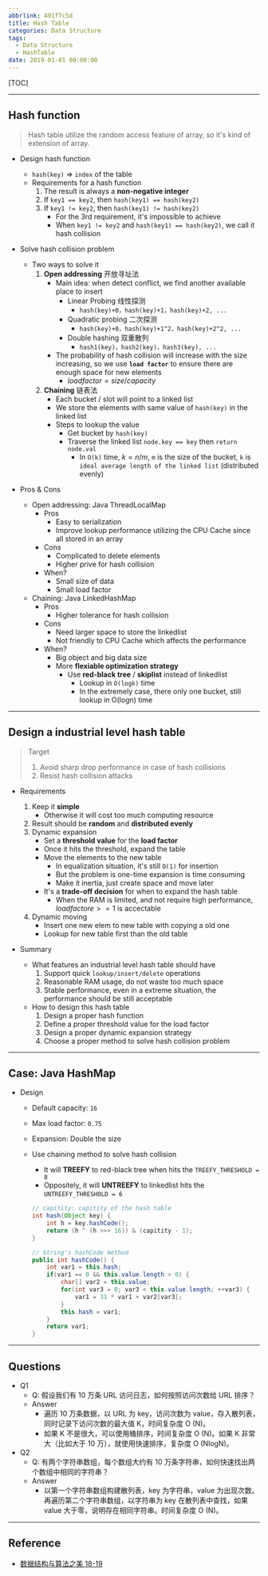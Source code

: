 ```yaml
---
abbrlink: 491f7c5d
title: Hash Table
categories: Data Structure
tags:
  - Data Structure
  - HashTable
date: 2019-01-01 00:00:00
---
```


[TOC]
<!-- toc -->

---

## Hash function

> Hash table utilize the random access feature of array, so it's kind of extension of array.

- Design hash function
    - `hash(key)` => `index` of the table
    - Requirements for a hash function
        1. The result is always a **non-negative integer**
        2. If `key1 == key2`, then `hash(key1) == hash(key2)`
        3. If `key1 != key2`, then `hash(key1) != hash(key2)`
            - For the 3rd requirement, it's impossible to achieve
            - When `key1 != key2` and `hash(key1) == hash(key2)`, we call it hash collision

- Solve hash collision problem
    - Two ways to solve it
        1. **Open addressing** 开放寻址法
            - Main idea: when detect conflict, we find another available place to insert
                - Linear Probing 线性探测
                    - `hash(key)+0，hash(key)+1，hash(key)+2, ...`
                - Quadratic probing 二次探测
                    - `hash(key)+0，hash(key)+1^2，hash(key)+2^2, ...`
                - Double hashing 双重散列
                    - `hash1(key)，hash2(key)，hash3(key), ...` 
            - The probability of hash collision will increase with the size increasing, so we use **`load factor`** to ensure there are enough space for new elements
                - $load factor = size / capacity$
        2. **Chaining** 链表法
            - Each bucket / slot will point to a linked list
            - We store the elements with same value of `hash(key)` in the linked list
            - Steps to lookup the value
                - Get bucket by `hash(key)`
                - Traverse the linked list `node.key == key` then `return node.val` 
                    - In `O(k)` time, $k = n / m$, `m` is the size of the bucket, `k` is `ideal average length of the linked list` (distributed evenly)

- Pros & Cons
    - Open addressing: Java ThreadLocalMap
        - Pros
            - Easy to serialization
            - Improve lookup performance utilizing the CPU Cache since all stored in an array
        - Cons
            - Complicated to delete elements
            - Higher prive for hash collision
        - When?
            - Small size of data
            - Small load factor
    - Chaining: Java LinkedHashMap
        - Pros
            - Higher tolerance for hash collision
        - Cons
            - Need larger space to store the linkedlist
            - Not friendly to CPU Cache which affects the performance
        - When?
            - Big object and big data size
            - More **flexiable optimization strategy**
                - Use **red-black tree** / **skiplist** instead of linkedlist
                    - Lookup in `O(logk)` time
                    - In the extremely case, there only one bucket, still lookup in O(logn) time

---

## Design a industrial level hash table

> Target
> 1. Avoid sharp drop performance in case of hash collisions
> 2. Resist hash collision attacks

- Requirements
    1. Keep it **simple**
        - Otherwise it will cost too much computing resource
    2. Result should be **random** and **distributed evenly**
    3. Dynamic expansion
        - Set a **threshold value** for the **load factor**
        - Once it hits the threshold, expand the table 
        - Move the elements to the new table 
            - In equalization situation, it's still `O(1)` for insertion
            - But the problem is one-time expansion is time consuming
            - Make it inertia, just create space and move later
        - It's a **trade-off decision** for when to expand the hash table
            - When the RAM is limited, and not require high performance, $load factore >= 1$ is accectable
    4. Dynamic moving
        - Insert one new elem to new table with copying a old one
        - Lookup for new table first than the old table

- Summary
    - What features an industrial level hash table should have
        1. Support quick `lookup/insert/delete` operations
        2. Reasonable RAM usage, do not waste too much space 
        3. Stable performance, even in a extreme situation, the performance should be still acceptable
    - How to design this hash table
        1. Design a proper hash function
        2. Define a proper threshold value for the load factor
        3. Design a proper dynamic expansion strategy
        4. Choose a proper method to solve hash collision problem

---

## Case: **Java HashMap**

- Design
    - Default capacity: `16`
    - Max load factor: `0.75`
    - Expansion: Double the size
    - Use chaining method to solve hash collision
        - It will **TREEFY** to red-black tree when hits the `TREEFY_THRESHOLD = 8`
        - Oppositely, it will **UNTREEFY** to linkedlist hits the `UNTREEFY_THRESHOLD = 6`

        ```java
        // capitity: capitity of the hash table
        int hash(Object key) {
            int h = key.hashCode();
            return (h ^ (h >>> 16)) & (capitity - 1);
        }
        ```

        ```java
        // String's hashCode method
        public int hashCode() {
            int var1 = this.hash;
            if(var1 == 0 && this.value.length > 0) {
                char[] var2 = this.value;
                for(int var3 = 0; var3 < this.value.length; ++var3) {
                    var1 = 31 * var1 + var2[var3];
                }
                this.hash = var1;
            }
            return var1;
        }
        ```

---

## Questions

- Q1
    - Q: 假设我们有 10 万条 URL 访问日志，如何按照访问次数给 URL 排序？
    - Answer
        - 遍历 10 万条数据，以 URL 为 key，访问次数为 value，存入散列表，同时记录下访问次数的最大值 K，时间复杂度 O (N)。
        - 如果 K 不是很大，可以使用桶排序，时间复杂度 O (N)。如果 K 非常大（比如大于 10 万），就使用快速排序，复杂度 O (NlogN)。
- Q2
    - Q: 有两个字符串数组，每个数组大约有 10 万条字符串，如何快速找出两个数组中相同的字符串？
    - Answer
        - 以第一个字符串数组构建散列表，key 为字符串，value 为出现次数。再遍历第二个字符串数组，以字符串为 key 在散列表中查找，如果 value 大于零，说明存在相同字符串。时间复杂度 O (N)。

---

## Reference

- [数据结构与算法之美 18-19](https://time.geekbang.org/column/intro/126)
